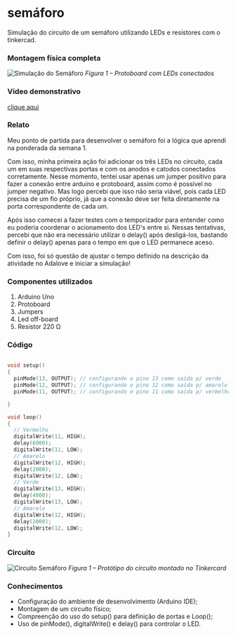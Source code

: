 # semáforo
Simulação do circuito de um semáforo utilizando LEDs e resistores com o tinkercad. 

### Montagem física completa

![Simulação do Semáforo](semaforo.png)
*Figura 1 – Protoboard com LEDs conectados*

### Vídeo demonstrativo

[clique aqui](https://drive.google.com/file/d/1gP16g0ANQXL2RpP45KF5_peYxn4i9YI-/view?usp=sharing)

### Relato

Meu ponto de partida para desenvolver o semáforo foi a lógica que aprendi na ponderada da semana 1. 

Com isso, minha primeira ação foi adicionar os três LEDs no circuito, cada um em suas respectivas portas e com os anodos e catodos conectados corretamente. Nesse momento, tentei usar apenas um jumper positivo para fazer a conexão entre arduino e protoboard, assim como é possível no jumper negativo. Mas logo percebi que isso não seria viável, pois cada LED precisa de um fio próprio, já que a conexão deve ser feita diretamente na porta correspondente de cada um.

Após isso comecei a fazer testes com o temporizador para entender como eu poderia coordenar o acionamento dos LED's entre si. Nessas tentativas, percebi que não era necessário utilizar o delay() após desligá-los, bastando definir o delay() apenas para o tempo em que o LED permanece aceso.

Com isso, foi só questão de ajustar o tempo definido na descrição da atividade no Adalove e iniciar a simulação!

### Componentes utilizados

1. Arduino Uno
2. Protoboard
3. Jumpers
4. Led off-board
5. Resistor 220 Ω

### Código

```C

void setup()
{
  pinMode(13, OUTPUT); // configurando o pino 13 como saída p/ verde
  pinMode(12, OUTPUT); // configurando o pino 12 como saída p/ amarelo
  pinMode(11, OUTPUT); // configurando o pino 11 como saída p/ vermelho

}

void loop()
{
  // Vermelho
  digitalWrite(11, HIGH);
  delay(6000); 
  digitalWrite(11, LOW); 
  // Amarelo
  digitalWrite(12, HIGH);
  delay(2000); 
  digitalWrite(12, LOW); 
  // Verde
  digitalWrite(13, HIGH);
  delay(4000); 
  digitalWrite(13, LOW);
  // Amarelo
  digitalWrite(12, HIGH);
  delay(2000); 
  digitalWrite(12, LOW);
}
```

### Circuito 

![Circuito Semáforo](circuito_semaforo.png)
*Figura 1 – Protótipo do circuito montado no Tinkercard*


### Conhecimentos

- Configuração do ambiente de desenvolvimento (Arduino IDE);
- Montagem de um circuito físico;
- Compreenção do uso do setup() para definição de portas e Loop();
- Uso de pinMode(), digitalWrite() e delay() para controlar o LED.

